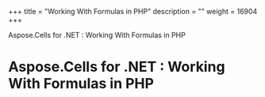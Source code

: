 +++
title = "Working With Formulas in PHP" 
description = "" 
weight = 16904 
+++

Aspose.Cells for .NET : Working With Formulas in PHP  

# Aspose.Cells for .NET : Working With Formulas in PHP


